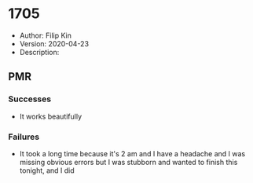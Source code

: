 # 1705
* Author: Filip Kin
* Version: 2020-04-23
* Description: 

## PMR
### Successes
- It works beautifully
### Failures
- It took a long time because it's 2 am and I have a headache and I was missing obvious errors but I was stubborn and wanted to finish this tonight, and I did

